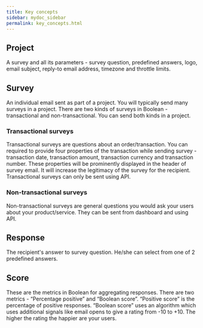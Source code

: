 ```yaml
---
title: Key concepts
sidebar: mydoc_sidebar
permalink: key_concepts.html
---
```


## Project

A survey and all its parameters - survey question, predefined answers, logo, email subject, reply-to email address, timezone and throttle limits.

## Survey

An individual email sent as part of a project. You will typically send many surveys in a project. There are two kinds of surveys in Boolean - transactional and non-transactional. You can send both kinds in a project.

### Transactional surveys

Transactional surveys are questions about an order/transaction. You can required to provide four properties of the transaction while sending survey - transaction date, transaction amount, transaction currency and transaction number. These properties will be prominently displayed in the header of survey email. It will increase the legitimacy of the survey for the recipient. Transactional surveys can only be sent using API.

### Non-transactional surveys

Non-transactional surveys are general questions you would ask your users about your product/service. They can be sent from dashboard and using API.

## Response 

The recipient's answer to survey question. He/she can select from one of 2 predefined answers.

## Score

These are the metrics in Boolean for aggregating responses. There are two metrics - “Percentage positive” and “Boolean score”. “Positive score” is the percentage of positive responses. “Boolean score” uses an algorithm which uses additional signals like email opens to give a rating from -10 to +10. The higher the rating the happier are your users. 


